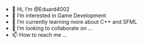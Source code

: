 - 👋 Hi, I’m @Eduard4002
- 👀 I’m interested in Game Development
- 🌱 I’m currently learning more about C++ and SFML
- 💞️ I’m looking to collaborate on ...
- 📫 How to reach me ...

<!---
Eduard4002/Eduard4002 is a ✨ special ✨ repository because its `README.md` (this file) appears on your GitHub profile.
You can click the Preview link to take a look at your changes.
--->
